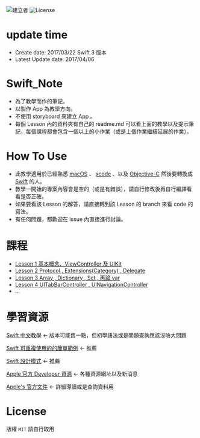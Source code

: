 ![建立者](https://img.shields.io/badge/建立者-Coody-orange.svg)
![License](https://img.shields.io/dub/l/vibe-d.svg)

# update time
* Create date: 2017/03/22 Swift 3 版本
* Latest Update date: 2017/04/06

# Swift_Note
* 為了教學而作的筆記。
* 以製作 App 為教學方向。
* 不使用 storyboard 來建立 App 。
* 每個 Lesson 內的資料夾有自己的 readme.md 可以看上面的教學以及提示筆記，每個課程都會包含一個以上的小作業（或是上個作業繼續延展的作業）。
# How To Use 
* 此教學適用於已經熟悉 [macOS]() 、 [xcode]() 、以及 [Objective-C]() 然後要轉換成 [Swift]() 的人。
* 教學一開始的專案內容會是空的（或是有錯誤），請自行修改後再自行編譯看看是否正確。
* 如果要看該 Lesson 的解答，請直接轉到該 Lesson 的 branch 來看 code 的寫法。
* 有任何問題，都歡迎在 issue 內直接進行討論。
# 課程
* [Lesson 1 基本概念、ViewController 及 UIKit ](https://github.com/Coody/Swift_Note/tree/master/Swift_Practice/lesson1_basicViewController)
* [Lesson 2 Protocol , Extensions(Category) , Delegate ](https://github.com/Coody/Swift_Note/tree/master/Swift_Practice/lesson2_delegateAndExtension)
* [Lesson 3 Array , Dictionary , Set , 再論 var ](https://github.com/Coody/Swift_Note/tree/master/Swift_Practice/lesson3_MoreAboutBasicAndData)
* [Lesson 4 UITabBarController , UINavigationController]()
* ...

# 學習資源
[Swift 中文教學](https://tommy60703.gitbooks.io/swift-language-traditional-chinese/content/chapter1/chapter1.html) <- 版本可能舊一點，但初學語法或是問題查詢應該沒啥大問題

[Swift 可重複使用的的簡單範例](https://github.com/SwiftCarlos/Swift) <- 推薦

[Swift 設計模式](http://stackoverflow.com/documentation/swift/4941/design-patterns-creational#t=201703082128483852321) <- 推薦

[Apple 官方 Developer 資源](https://developer.apple.com/swift/resources/) <- 各種資源網址以及新消息

[Apple's 官方文件](https://developer.apple.com/library/prerelease/content/documentation/Swift/Conceptual/Swift_Programming_Language/TheBasics.html#//apple_ref/doc/uid/TP40014097-CH5-ID309) <- 詳細導讀或是查詢資料用

# License
版權 ```MIT``` 請自行取用
